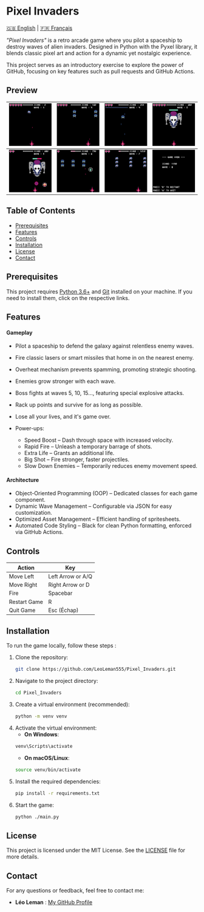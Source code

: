 # Pixel Invaders

[🇬🇧 English](README.md) | [🇫🇷 Français](docs/README.fr.md)

*"Pixel Invaders"* is a retro arcade game where you pilot a spaceship to destroy waves of alien invaders. Designed in Python with the Pyxel library, it blends classic pixel art and action for a dynamic yet nostalgic experience.

This project serves as an introductory exercise to explore the power of GitHub, focusing on key features such as pull requests and GitHub Actions.

## Preview

| ![Screenshot 1](assets/images/screenshots/screenshot_1.png) | ![Screenshot 2](assets/images/screenshots/screenshot_2.png) | ![Screenshot 3](assets/images/screenshots/screenshot_3.png) | ![Screenshot 4](assets/images/screenshots/screenshot_4.png) |
|-----------------------------------------|-----------------------------------------|-----------------------------------------|-----------------------------------------|
| ![Screenshot 5](assets/images/screenshots/screenshot_5.png) | ![Screenshot 6](assets/images/screenshots/screenshot_6.png) | ![Screenshot 7](assets/images/screenshots/screenshot_7.png) | ![Screenshot 8](assets/images/screenshots/screenshot_8.png) |


## Table of Contents

- [Prerequisites](#prerequisites)
- [Features](#features)
- [Controls](#controls)
- [Installation](#installation)
- [License](#license)
- [Contact](#contact)

## Prerequisites

This project requires [Python 3.6+](https://www.python.org/) and [Git](https://git-scm.com/) installed on your machine. If you need to install them, click on the respective links.

## Features

#### Gameplay  

- Pilot a spaceship to defend the galaxy against relentless enemy waves.  
- Fire classic lasers or smart missiles that home in on the nearest enemy.  
- Overheat mechanism prevents spamming, promoting strategic shooting.  
- Enemies grow stronger with each wave.  
- Boss fights at waves 5, 10, 15…, featuring special explosive attacks.  
- Rack up points and survive for as long as possible.
- Lose all your lives, and it's game over.

- Power-ups:
  - Speed Boost – Dash through space with increased velocity.
  - Rapid Fire – Unleash a temporary barrage of shots.
  - Extra Life – Grants an additional life.  
  - Big Shot – Fire stronger, faster projectiles.
  - Slow Down Enemies – Temporarily reduces enemy movement speed.

#### Architecture

- Object-Oriented Programming (OOP) – Dedicated classes for each game component.  
- Dynamic Wave Management – Configurable via JSON for easy customization.  
- Optimized Asset Management – Efficient handling of spritesheets.  
- Automated Code Styling – Black for clean Python formatting, enforced via GitHub Actions.

## Controls

| Action        | Key               |
|---------------|-------------------|
| Move Left     | Left Arrow or A/Q |
| Move Right    | Right Arrow or D  |
| Fire          | Spacebar          |
| Restart Game  | R                 |
| Quit Game     | Esc (Échap)       |

## Installation

To run the game locally, follow these steps :

1. Clone the repository:
   ```bash
   git clone https://github.com/LeoLeman555/Pixel_Invaders.git
   ```
2. Navigate to the project directory:
   ```bash
   cd Pixel_Invaders
   ```
3. Create a virtual environment (recommended):
   ```bash
   python -m venv venv
   ```
4. Activate the virtual environment:
   - **On Windows**:
   ```bash
   venv\Scripts\activate
   ```
   - **On macOS/Linux**:
   ```bash
   source venv/bin/activate
   ```
5. Install the required dependencies:
   ```bash
   pip install -r requirements.txt
   ```
6. Start the game:
   ```bash
   python ./main.py
   ```

## License

This project is licensed under the MIT License. See the [LICENSE](LICENSE) file for more details.

## Contact

For any questions or feedback, feel free to contact me:

- **Léo Leman** : [My GitHub Profile](https://github.com/LeoLeman555)
